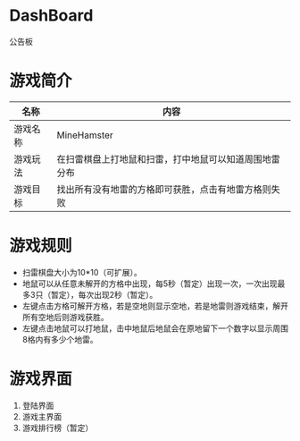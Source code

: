 # DashBoard
公告板
# 游戏简介
名称|内容
----|----
游戏名称|MineHamster
游戏玩法|在扫雷棋盘上打地鼠和扫雷，打中地鼠可以知道周围地雷分布
游戏目标|找出所有没有地雷的方格即可获胜，点击有地雷方格则失败
# 游戏规则
* 扫雷棋盘大小为10*10（可扩展）。
* 地鼠可以从任意未解开的方格中出现，每5秒（暂定）出现一次，一次出现最多3只（暂定），每次出现2秒（暂定）。
* 左键点击方格可解开方格，若是空地则显示空地，若是地雷则游戏结束，解开所有空地后则游戏获胜。
* 左键点击地鼠可以打地鼠，击中地鼠后地鼠会在原地留下一个数字以显示周围8格内有多少个地雷。
# 游戏界面
1. 登陆界面
2. 游戏主界面
3. 游戏排行榜（暂定）
